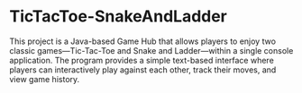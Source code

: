 # TicTacToe-SnakeAndLadder
This project is a Java-based Game Hub that allows players to enjoy two classic games—Tic-Tac-Toe and Snake and Ladder—within a single console application. The program provides a simple text-based interface where players can interactively play against each other, track their moves, and view game history.
